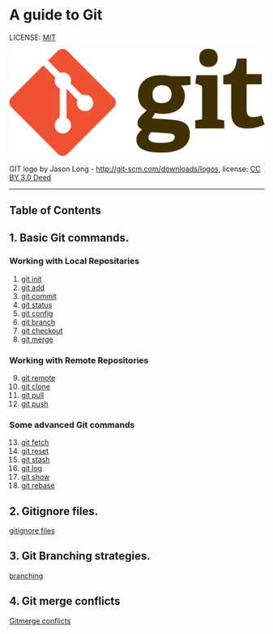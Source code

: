 # A guide to Git



LICENSE: [MIT](./licenses.md)

![git logo](./assets/Git-logo.svg.png)

GIT logo by Jason Long - http://git-scm.com/downloads/logos, 
license: [CC BY 3.0 Deed](https://creativecommons.org/licenses/by/3.0/deed.en)


------------------------
## Table of Contents 

## 1. Basic Git commands.  


###  Working with Local Repositaries  

1. [git init](./init.md)
2. [git add](./add.md)
3. [git commit](./commit.md)
4. [git status](./status.md)
5. [git config](./config.md)
6. [git branch](./branch.md)
7. [git checkout](./checkout.md)
8. [git merge](./merge.md)

### Working with Remote Repositories

9. [git remote](./remote.md)
10. [git clone](./clone.md)
11. [git pull](./pull.md)
12. [git push](./push.md)

### Some advanced Git commands

13. [git fetch](./fetch.md) 
14. [git reset](./reset.md)
15. [git stash](./stash.md)
16. [git log](./log.md)
17. [git show](./show.md)
18. [git rebase](rebase.md)

## 2. Gitignore files.

[gitignore files](./gitignore_files.md)

## 3. Git Branching strategies.

[branching](./branching.md)

## 4. Git merge conflicts

[Gitmerge conflicts](./conflicts.md)




















